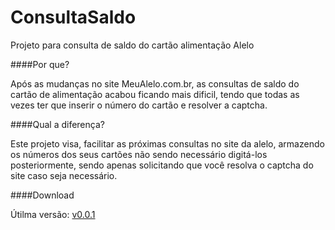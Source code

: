 # ConsultaSaldo
Projeto para consulta de saldo do cartão alimentação Alelo

####Por que?

Após as mudanças no site MeuAlelo.com.br, as consultas de saldo do cartão de alimentação acabou ficando mais dificil, tendo que todas as vezes ter que inserir o número do cartão e resolver a captcha.

####Qual a diferença?

Este projeto visa, facilitar as próximas consultas no site da alelo, armazendo os números dos seus cartões não sendo necessário digitá-los posteriormente, sendo apenas solicitando que você resolva o captcha do site caso seja necessário.

####Download

Útilma versão: [v0.0.1](https://github.com/TSpana/MeuAlelo/releases)

